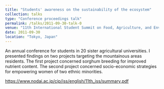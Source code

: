 ```yaml
---
title: "Students' awareness on the sustainability of the ecosystem"
collection: talks
type: "Conference proceedings talk"
permalink: /talks/2011-09-30-talk-0
venue: "11th International Student Summit on Food, Agriculture, and Environment in the New Century"
date: 2011-09-30
location: "Tokyo, Japan"
---
```


An annual conference for students in 20 sister agricultural universities. I presented findings on two projects targeting the mountainous areas residents. The first project concerned sorghum breeding for improved nutrient content. The second project concerned socio-economic strategies for empowering women of two ethnic minorities.

<https://www.nodai.ac.jp/cip/iss/english/11th_iss/summary.pdf>
